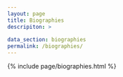 ```yaml
---
layout: page
title: Biographies
descripiton: >
 
data_section: biographies
permalink: /biographies/
---
```

{% include page/biographies.html %}
